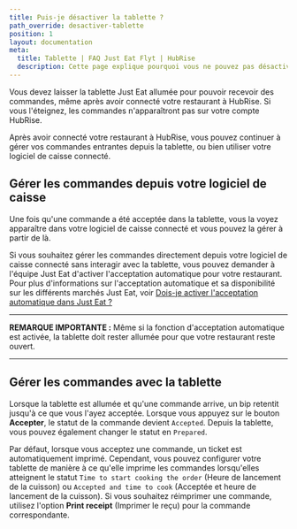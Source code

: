 ```yaml
---
title: Puis-je désactiver la tablette ?
path_override: desactiver-tablette
position: 1
layout: documentation
meta:
  title: Tablette | FAQ Just Eat Flyt | HubRise
  description: Cette page explique pourquoi vous ne pouvez pas désactiver la tablette lorsque vous connectez votre enseigne à HubRise avec Just Eat Flyt Bridge.
---
```


Vous devez laisser la tablette Just Eat allumée pour pouvoir recevoir des commandes, même après avoir connecté votre restaurant à HubRise. Si vous l'éteignez, les commandes n'apparaîtront pas sur votre compte HubRise.

Après avoir connecté votre restaurant à HubRise, vous pouvez continuer à gérer vos commandes entrantes depuis la tablette, ou bien utiliser votre logiciel de caisse connecté.

## Gérer les commandes depuis votre logiciel de caisse

Une fois qu'une commande a été acceptée dans la tablette, vous la voyez apparaître dans votre logiciel de caisse connecté et vous pouvez la gérer à partir de là.

Si vous souhaitez gérer les commandes directement depuis votre logiciel de caisse connecté sans interagir avec la tablette, vous pouvez demander à l'équipe Just Eat d'activer l'acceptation automatique pour votre restaurant. Pour plus d'informations sur l'acceptation automatique et sa disponibilité sur les différents marchés Just Eat, voir [Dois-je activer l'acceptation automatique dans Just Eat ?](/apps/just-eat-flyt/faqs/auto-accept)

---

**REMARQUE IMPORTANTE :** Même si la fonction d'acceptation automatique est activée, la tablette doit rester allumée pour que votre restaurant reste ouvert.

---

## Gérer les commandes avec la tablette

Lorsque la tablette est allumée et qu'une commande arrive, un bip retentit jusqu'à ce que vous l'ayez acceptée. Lorsque vous appuyez sur le bouton **Accepter**, le statut de la commande devient `Accepted`. Depuis la tablette, vous pouvez également changer le statut en `Prepared`.

Par défaut, lorsque vous acceptez une commande, un ticket est automatiquement imprimé. Cependant, vous pouvez configurer votre tablette de manière à ce qu'elle imprime les commandes lorsqu'elles atteignent le statut `Time to start cooking the order` (Heure de lancement de la cuisson) ou `Accepted and time to cook` (Acceptée et heure de lancement de la cuisson). Si vous souhaitez réimprimer une commande, utilisez l'option **Print receipt** (Imprimer le reçu) pour la commande correspondante.
